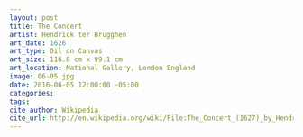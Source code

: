```yaml
---
layout: post
title: The Concert
artist: Hendrick ter Brugghen
art_date: 1626
art_type: Oil on Canvas
art_size: 116.8 cm x 99.1 cm
art_location: National Gallery, London England
image: 06-05.jpg
date: 2016-06-05 12:00:00 -05:00
categories:
tags:
cite_author: Wikipedia
cite_url: http://en.wikipedia.org/wiki/File:The_Concert_(1627)_by_Hendrick_ter_Brugghen.jpg
---
```

